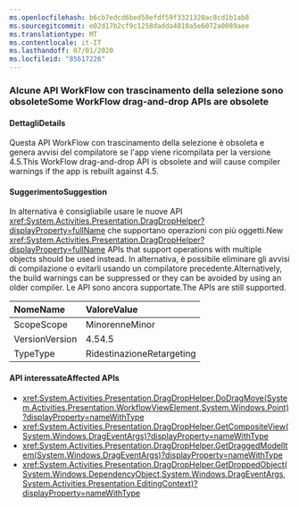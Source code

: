 ```yaml
---
ms.openlocfilehash: b6cb7edcd6bed50efdf59f3321320ac8cd1b1ab8
ms.sourcegitcommit: e02d17b2cf9c1258dadda4810a5e6072a0089aee
ms.translationtype: MT
ms.contentlocale: it-IT
ms.lasthandoff: 07/01/2020
ms.locfileid: "85617226"
---
```

### <a name="some-workflow-drag-and-drop-apis-are-obsolete"></a><span data-ttu-id="765ad-101">Alcune API WorkFlow con trascinamento della selezione sono obsolete</span><span class="sxs-lookup"><span data-stu-id="765ad-101">Some WorkFlow drag-and-drop APIs are obsolete</span></span>

#### <a name="details"></a><span data-ttu-id="765ad-102">Dettagli</span><span class="sxs-lookup"><span data-stu-id="765ad-102">Details</span></span>

<span data-ttu-id="765ad-103">Questa API WorkFlow con trascinamento della selezione è obsoleta e genera avvisi del compilatore se l'app viene ricompilata per la versione 4.5.</span><span class="sxs-lookup"><span data-stu-id="765ad-103">This WorkFlow drag-and-drop API is obsolete and will cause compiler warnings if the app is rebuilt against 4.5.</span></span>

#### <a name="suggestion"></a><span data-ttu-id="765ad-104">Suggerimento</span><span class="sxs-lookup"><span data-stu-id="765ad-104">Suggestion</span></span>

<span data-ttu-id="765ad-105">In alternativa è consigliabile usare le nuove API <xref:System.Activities.Presentation.DragDropHelper?displayProperty=fullName> che supportano operazioni con più oggetti.</span><span class="sxs-lookup"><span data-stu-id="765ad-105">New <xref:System.Activities.Presentation.DragDropHelper?displayProperty=fullName> APIs that support operations with multiple objects should be used instead.</span></span> <span data-ttu-id="765ad-106">In alternativa, è possibile eliminare gli avvisi di compilazione o evitarli usando un compilatore precedente.</span><span class="sxs-lookup"><span data-stu-id="765ad-106">Alternatively, the build warnings can be suppressed or they can be avoided by using an older compiler.</span></span> <span data-ttu-id="765ad-107">Le API sono ancora supportate.</span><span class="sxs-lookup"><span data-stu-id="765ad-107">The APIs are still supported.</span></span>

| <span data-ttu-id="765ad-108">Nome</span><span class="sxs-lookup"><span data-stu-id="765ad-108">Name</span></span>    | <span data-ttu-id="765ad-109">Valore</span><span class="sxs-lookup"><span data-stu-id="765ad-109">Value</span></span>       |
|:--------|:------------|
| <span data-ttu-id="765ad-110">Scope</span><span class="sxs-lookup"><span data-stu-id="765ad-110">Scope</span></span>   | <span data-ttu-id="765ad-111">Minorenne</span><span class="sxs-lookup"><span data-stu-id="765ad-111">Minor</span></span>       |
| <span data-ttu-id="765ad-112">Version</span><span class="sxs-lookup"><span data-stu-id="765ad-112">Version</span></span> | <span data-ttu-id="765ad-113">4.5</span><span class="sxs-lookup"><span data-stu-id="765ad-113">4.5</span></span>         |
| <span data-ttu-id="765ad-114">Type</span><span class="sxs-lookup"><span data-stu-id="765ad-114">Type</span></span>    | <span data-ttu-id="765ad-115">Ridestinazione</span><span class="sxs-lookup"><span data-stu-id="765ad-115">Retargeting</span></span> |

#### <a name="affected-apis"></a><span data-ttu-id="765ad-116">API interessate</span><span class="sxs-lookup"><span data-stu-id="765ad-116">Affected APIs</span></span>

- <xref:System.Activities.Presentation.DragDropHelper.DoDragMove(System.Activities.Presentation.WorkflowViewElement,System.Windows.Point)?displayProperty=nameWithType>
- <xref:System.Activities.Presentation.DragDropHelper.GetCompositeView(System.Windows.DragEventArgs)?displayProperty=nameWithType>
- <xref:System.Activities.Presentation.DragDropHelper.GetDraggedModelItem(System.Windows.DragEventArgs)?displayProperty=nameWithType>
- <xref:System.Activities.Presentation.DragDropHelper.GetDroppedObject(System.Windows.DependencyObject,System.Windows.DragEventArgs,System.Activities.Presentation.EditingContext)?displayProperty=nameWithType>
